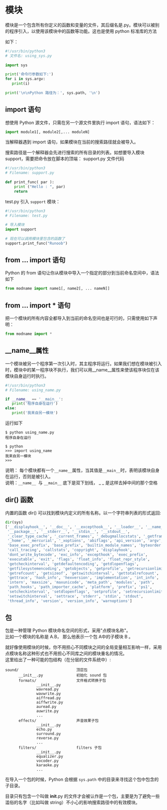 # 模块
模块是一个包含所有你定义的函数和变量的文件，其后缀名是.py。模块可以被别的程序引入，以使用该模块中的函数等功能。这也是使用 python 标准库的方法  

如下：
```py
#!/usr/bin/python3
# 文件名: using_sys.py
 
import sys
 
print('命令行参数如下:')
for i in sys.argv:
   print(i)
 
print('\n\nPython 路径为：', sys.path, '\n')
```
## import 语句
想使用 Python 源文件，只需在另一个源文件里执行 import 语句，语法如下：
```py
import module1[, module2[,... moduleN]
```
当解释器遇到 import 语句，如果模块在当前的搜索路径就会被导入。

搜索路径是一个解释器会先进行搜索的所有目录的列表。如想要导入模块 support，需要把命令放在脚本的顶端：
support.py 文件代码
```py
#!/usr/bin/python3
# Filename: support.py
 
def print_func( par ):
    print ("Hello : ", par)
    return
```
test.py 引入 `support` 模块：
```py
#!/usr/bin/python3
# Filename: test.py
 
# 导入模块
import support
 
# 现在可以调用模块里包含的函数了
support.print_func("Runoob")
```
## from … import 语句
Python 的 from 语句让你从模块中导入一个指定的部分到当前命名空间中，语法如下
```py
from modname import name1[, name2[, ... nameN]]
```
## from … import * 语句
把一个模块的所有内容全都导入到当前的命名空间也是可行的，只需使用如下声明：
```py
from modname import *
```
## __name__属性
一个模块被另一个程序第一次引入时，其主程序将运行。如果我们想在模块被引入时，模块中的某一程序块不执行，我们可以用__name__属性来使该程序块仅在该模块自身运行时执行。
```py
#!/usr/bin/python3
# Filename: using_name.py

if __name__ == '__main__':
   print('程序自身在运行')
else:
   print('我来自另一模块')
```
运行如下
```
$ python using_name.py
程序自身在运行

$ python
>>> import using_name
我来自另一模块
>>>
```
说明： 每个模块都有一个`__name__`属性，当其值是`__main__`时，表明该模块自身在运行，否则是被引入。  
说明：`__name__ `与 `__main__` 底下是双下划线， _ _ 是这样去掉中间的那个空格
## dir() 函数
内置的函数 dir() 可以找到模块内定义的所有名称。以一个字符串列表的形式返回:
```py
dir(sys)  
['__displayhook__', '__doc__', '__excepthook__', '__loader__', '__name__',
 '__package__', '__stderr__', '__stdin__', '__stdout__',
 '_clear_type_cache', '_current_frames', '_debugmallocstats', '_getframe',
 '_home', '_mercurial', '_xoptions', 'abiflags', 'api_version', 'argv',
 'base_exec_prefix', 'base_prefix', 'builtin_module_names', 'byteorder',
 'call_tracing', 'callstats', 'copyright', 'displayhook',
 'dont_write_bytecode', 'exc_info', 'excepthook', 'exec_prefix',
 'executable', 'exit', 'flags', 'float_info', 'float_repr_style',
 'getcheckinterval', 'getdefaultencoding', 'getdlopenflags',
 'getfilesystemencoding', 'getobjects', 'getprofile', 'getrecursionlimit',
 'getrefcount', 'getsizeof', 'getswitchinterval', 'gettotalrefcount',
 'gettrace', 'hash_info', 'hexversion', 'implementation', 'int_info',
 'intern', 'maxsize', 'maxunicode', 'meta_path', 'modules', 'path',
 'path_hooks', 'path_importer_cache', 'platform', 'prefix', 'ps1',
 'setcheckinterval', 'setdlopenflags', 'setprofile', 'setrecursionlimit',
 'setswitchinterval', 'settrace', 'stderr', 'stdin', 'stdout',
 'thread_info', 'version', 'version_info', 'warnoptions']
```
## 包
包是一种管理 Python 模块命名空间的形式，采用"点模块名称"。  
比如一个模块的名称是 A.B， 那么他表示一个包 A中的子模块 B 。  

就好像使用模块的时候，你不用担心不同模块之间的全局变量相互影响一样，采用点模块名称这种形式也不用担心不同库之间的模块重名的情况。  
这里给出了一种可能的包结构（在分层的文件系统中）:
```
sound/                          顶层包
      __init__.py               初始化 sound 包
      formats/                  文件格式转换子包
              __init__.py
              wavread.py
              wavwrite.py
              aiffread.py
              aiffwrite.py
              auread.py
              auwrite.py
              ...
      effects/                  声音效果子包
              __init__.py
              echo.py
              surround.py
              reverse.py
              ...
      filters/                  filters 子包
              __init__.py
              equalizer.py
              vocoder.py
              karaoke.py
              ...
```
在导入一个包的时候，Python 会根据 `sys.path` 中的目录来寻找这个包中包含的子目录。

目录只有包含一个叫做 __init__.py 的文件才会被认作是一个包，主要是为了避免一些滥俗的名字（比如叫做 string）不小心的影响搜索路径中的有效模块。
